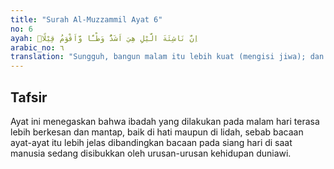 ```yaml
---
title: "Surah Al-Muzzammil Ayat 6"
no: 6
ayah: اِنَّ نَاشِئَةَ الَّيْلِ هِيَ اَشَدُّ وَطْـًٔا وَّاَقْوَمُ قِيْلًاۗ
arabic_no: ٦
translation: "Sungguh, bangun malam itu lebih kuat (mengisi jiwa); dan (bacaan pada waktu itu) lebih berkesan. "
---
```


## Tafsir

Ayat ini menegaskan bahwa ibadah yang dilakukan pada malam hari terasa lebih berkesan dan mantap, baik di hati maupun di lidah, sebab bacaan ayat-ayat itu lebih jelas dibandingkan bacaan pada siang hari di saat manusia sedang disibukkan oleh urusan-urusan kehidupan duniawi.